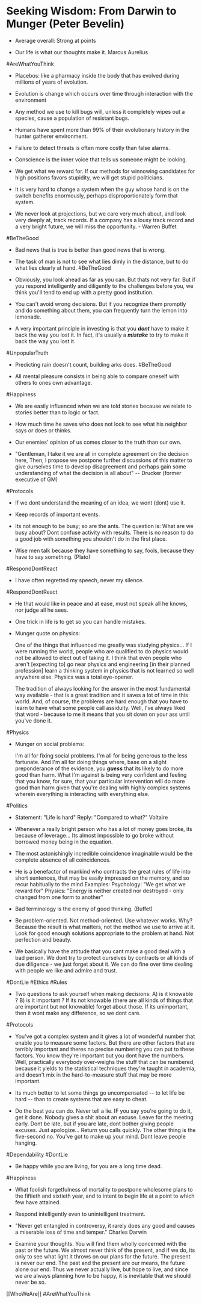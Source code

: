 # Seeking Wisdom: From Darwin to Munger  (Peter Bevelin)

- Average overall: Strong at points

- Our life is what our thoughts make it. Marcus Aurelius

#AreWhatYouThink

- Placebos: like a pharmacy inside the body that has evolved during millions of years of evolution.

- Evolution is change which occurs over time through interaction with the environment

- Any method we use to kill bugs will, unless it completely wipes out a species, cause a population of resistant bugs.

- Humans have spent more than 99% of their evolutionary history in the hunter gatherer environment.

- Failure to detect threats is often more costly than false alarms.

- Conscience is the inner voice that tells us someone might be looking.

- We get what we reward for.  If our methods for winnowing candidates for high positions favors stupidity, we will get stupid politicians.

- It is very hard to change a system when the guy whose hand is on the switch benefits enormously, perhaps disproportionately form that system.

- We never look at projections, but we care very much about, and look very deeply at, track records. If a company has a lousy track record and a very bright future, we will miss the opportunity. - Warren Buffet

#BeTheGood

- Bad news that is true is better than good news that is wrong.

- The task of man is not to see what lies dimly in the distance, but to do what lies clearly at hand. #BeTheGood

- Obviously, you look ahead as far as you can. But thats not very far. But if you respond intelligently and diligently to the challenges before you, we think you'll tend to end up with a pretty good institution.

- You can't avoid wrong decisions. But if you recognize them promptly and do something about them, you can frequently turn the lemon into lemonade.

- A very important principle in investing is that you **_dont_** have to make it back the way you lost it. In fact, it's usually a **_mistake_** to try to make it back the way you lost it.

#UnpopularTruth

- Predicting rain doesn't count, building arks does. #BeTheGood

- All mental pleasure consists in being able to compare oneself with others to ones own advantage.

#Happiness

- We are easily influenced when we are told stories because we relate to stories better than to logic or fact.

- How much time he saves who does not look to see what his neighbor says or does or thinks.

- Our enemies' opinion of us comes closer to the truth than our own.

- "Gentleman, I take it we are all in complete agreement on the decision here, Then, I propose we postpone further discussions of this matter to give ourselves time to develop disagreement and perhaps gain some understanding of what the decision is all about" -- Drucker (former executive of GM)

#Protocols

- If we dont understand the meaning of an idea, we wont (dont) use it.

- Keep records of important events.

- Its not enough to be busy; so are the ants. The question is: What are we busy about? Dont confuse activity with results. There is no reason to do a good job with something you shouldn't do in the first place.

- Wise men talk because they have something to say, fools, because they have to say something. (Plato)

#RespondDontReact

- I have often regretted my speech, never my silence.

#RespondDontReact

- He that would like in peace and at ease, must not speak all he knows, nor judge all he sees.

- One trick in life is to get so you can handle mistakes.

- Munger quote on physics:

    One of the things that influenced me greatly was studying
    physics... If I were running the world, people who are qualified to do
    physics would not be allowed to elect out of taking it. I think that
    even people who aren't [expecting to] go near physics and engineering
    [in their planned profession] learn a thinking system in physics that
    is not learned so well anywhere else. Physics was a total eye-opener.

    The tradition of always looking for the answer in the most fundamental
    way available - that is a great tradition and it saves a lot of time
    in this world. And, of course, the problems are hard enough that you
    have to learn to have what some people call assiduity. Well, I've
    always liked that word - because to me it means that you sit down on
    your ass until you've done it.

#Physics

- Munger on social problems:

  I'm all for fixing social problems. I'm all for being generous to
  the less fortunate. And I'm all for doing things where, base on a
  slight preponderance of the evidence, you **_guess_** that its
  likely to do more good than harm. What I'm against is being very
  confident and feeling that you know, for sure, that your particular
  intervention will do more good than harm given that you're dealing
  with highly complex systems wherein everything is interacting with
  everything else.

#Politics

- Statement: "Life is hard" Reply: "Compared to what?" Voltaire

- Whenever a really bright person who has a lot of money goes broke, its because of leverage... Its almost impossible to go broke without borrowed money being in the equation.

- The most astonishingly incredible coincidence imaginable would be the complete absence of all coincidences.

- He is a benefactor of mankind who contracts the great rules of life into short sentences, that may be easily impressed on the memory, and so recur habitually to the mind
  Examples: Psychology: "We get what we reward for"
  	    Physics:    "Energy is neither created nor destroyed - only changed from one form to another"

- Bad terminology is the enemy of good thinking. (Buffet)

- Be problem-oriented. Not method-oriented. Use whatever works.  Why? Because the result is what matters, not the method we use to arrive at it. Look for good enough solutions appropriate to the problem at hand. Not perfection and beauty.

- We basically have the attitude that you cant make a good deal with a bad person. We dont try to protect ourselves by contracts or all kinds of due diligence - we just forget about it. We can do fine over time dealing with people we like and admire and trust.

#DontLie #Ethics #Rules

- Two questions to ask yourself when making decisions:
  A) is it knowable ? B) is it important ? 
  If its not knowable (there are all kinds of things that are important but not knowable) forget about those.
  If its unimportant, then it wont make any difference, so we dont care.

#Protocols

- You've got a complex system and it gives a lot of wonderful number that enable you to measure some factors. But there are other factors that are terribly important and theres no precise numbering you can put to these factors. You know they're important but you dont have the numbers. Well, practically everybody over-weighs the stuff that can be numbered, because it yields to the statistical techniques they're taught in academia, and doesn't mix in the hard-to-measure stuff that may be more important.

- Its much better to let some things go uncompensated -- to let life be hard -- than to create systems that are easy to cheat.

- Do the best you can do. Never tell a lie. IF you say you're going to do it, get it done. Nobody gives a shit about an excuse. Leave for the meeting early. Dont be late, but if you are late, dont bother giving people excuses. Just apologize... Return you calls quickly. The other thing is the five-second no. You've got to make up your mind. Dont leave people hanging.

#Dependability #DontLie

- Be happy while you are living, for you are a long time dead.

#Happiness

- What foolish forgetfulness of mortality to postpone wholesome plans to the fiftieth and sixtieth year, and to intent to begin life at a point to which few have attained.

- Respond intelligently even to unintelligent treatment.

- "Never get entangled in controversy, it rarely does any good and causes a miserable loss of time and temper." Charles Darwin

- Examine your thoughts. You will find them wholly concerned with the past or the future. We almost never think of the present, and if we do, its only to see what light it throws on our plans for the future. The present is never our end. The past and the present are our means, the future alone our end. Thus we never actually live, but hope to live, and since we are always planning how to be happy, it is inevitable that we should never be so.

[[WhoWeAre]] #AreWhatYouThink
